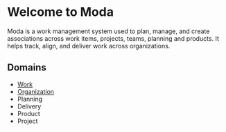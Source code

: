 # Welcome to Moda
Moda is a work management system used to plan, manage, and create associations across work items, projects, teams, planning and products.  It helps track, align, and deliver work across organizations.

## Domains
- [Work](./work.md)
- [Organization](./organization.md)
- Planning
- Delivery
- Product
- Project